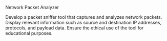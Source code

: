 Network Packet Analyzer 


Develop a packet sniffer tool that captures and analyzes network packets. Display relevant information such as source and destination IP addresses, protocols, and payload data. Ensure the ethical use of the tool for educational purposes.
